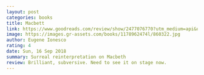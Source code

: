```yaml
---
layout: post
categories: books
title: Macbett
link: https://www.goodreads.com/review/show/2477076770?utm_medium=api&utm_source=rss
image: https://images.gr-assets.com/books/1178962474l/860322.jpg
author: Eugene Ionesco
rating: 4
date: Sun, 16 Sep 2018
summary: Surreal reinterpretation on Macbeth
review: Brilliant, subversive. Need to see it on stage now.
---
```



